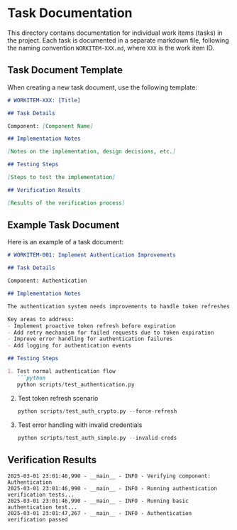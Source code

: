 # Task Documentation

This directory contains documentation for individual work items (tasks) in the project. Each task is documented in a separate markdown file, following the naming convention `WORKITEM-XXX.md`, where `XXX` is the work item ID.

## Task Document Template

When creating a new task document, use the following template:

```markdown
# WORKITEM-XXX: [Title]

## Task Details

Component: [Component Name]

## Implementation Notes

[Notes on the implementation, design decisions, etc.]

## Testing Steps

[Steps to test the implementation]

## Verification Results

[Results of the verification process]
```

## Example Task Document

Here is an example of a task document:

```markdown
# WORKITEM-001: Implement Authentication Improvements

## Task Details

Component: Authentication

## Implementation Notes

The authentication system needs improvements to handle token refreshes more reliably. Currently, the system may fail when tokens expire during active operations.

Key areas to address:
- Implement proactive token refresh before expiration
- Add retry mechanism for failed requests due to token expiration
- Improve error handling for authentication failures
- Add logging for authentication events

## Testing Steps

1. Test normal authentication flow
   ```python
   python scripts/test_authentication.py
   ```

2. Test token refresh scenario
   ```python
   python scripts/test_auth_crypto.py --force-refresh
   ```

3. Test error handling with invalid credentials
   ```python
   python scripts/test_auth_simple.py --invalid-creds
   ```

## Verification Results

```
2025-03-01 23:01:46,990 - __main__ - INFO - Verifying component: Authentication
2025-03-01 23:01:46,990 - __main__ - INFO - Running authentication verification tests...
2025-03-01 23:01:46,990 - __main__ - INFO - Running basic authentication test...
2025-03-01 23:01:47,267 - __main__ - INFO - Authentication verification passed

